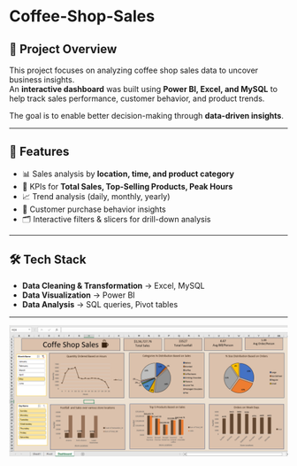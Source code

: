 # Coffee-Shop-Sales
## 📌 Project Overview  
This project focuses on analyzing coffee shop sales data to uncover business insights.  
An **interactive dashboard** was built using **Power BI, Excel, and MySQL** to help track sales performance, customer behavior, and product trends.  

The goal is to enable better decision-making through **data-driven insights**.  

---

## 🚀 Features  
- 📊 Sales analysis by **location, time, and product category**  
- 🔑 KPIs for **Total Sales, Top-Selling Products, Peak Hours**  
- 📈 Trend analysis (daily, monthly, yearly)  
- 🎯 Customer purchase behavior insights  
- 🗂️ Interactive filters & slicers for drill-down analysis  

---

## 🛠️ Tech Stack  
- **Data Cleaning & Transformation** → Excel, MySQL  
- **Data Visualization** → Power BI  
- **Data Analysis** → SQL queries, Pivot tables  

---
![Dashboard](coffe%20shop%20dashboard.png)

